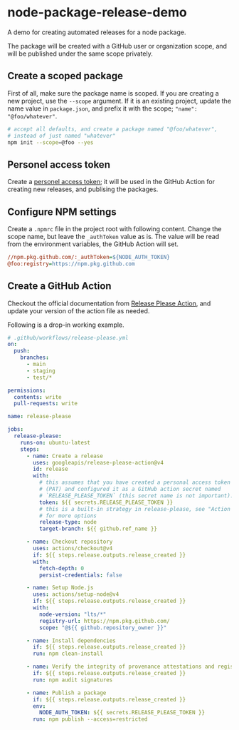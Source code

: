 # node-package-release-demo

A demo for creating automated releases for a node package.

The package will be created with a GitHub user or organization scope, and will be published under the same scope privately.

## Create a scoped package

First of all, make sure the package name is scoped. If you are creating a new project, use the `--scope` argument. If it is an existing project, update the name value in `package.json`, and prefix it with the scope; `"name": "@foo/whatever"`.

```sh
# accept all defaults, and create a package named "@foo/whatever",
# instead of just named "whatever"
npm init --scope=@foo --yes
```

## Personel access token

Create a [personel access token](https://github.com/settings/tokens/new?scopes=repo,workflow,write:packages,delete:packages&description=RELEASE_PLEASE_TOKEN); it will be used in the GitHub Action for creating new releases, and publising the packages.

## Configure NPM settings

Create a `.npmrc` file in the project root with following content. Change the scope name, but leave the `_authToken` value as is. The value will be read from the environment variables, the GitHub Action will set.

```ini
//npm.pkg.github.com/:_authToken=${NODE_AUTH_TOKEN}
@foo:registry=https://npm.pkg.github.com
```

## Create a GitHub Action

Checkout the official documentation from [Release Please Action](https://github.com/googleapis/release-please-action), and update your version of the action file as needed.

Following is a drop-in working example.

```yaml
# .github/workflows/release-please.yml
on:
  push:
    branches:
      - main
      - staging
      - test/*

permissions:
  contents: write
  pull-requests: write

name: release-please

jobs:
  release-please:
    runs-on: ubuntu-latest
    steps:
      - name: Create a release
        uses: googleapis/release-please-action@v4
        id: release
        with:
          # this assumes that you have created a personal access token
          # (PAT) and configured it as a GitHub action secret named
          # `RELEASE_PLEASE_TOKEN` (this secret name is not important).
          token: ${{ secrets.RELEASE_PLEASE_TOKEN }}
          # this is a built-in strategy in release-please, see "Action Inputs"
          # for more options
          release-type: node
          target-branch: ${{ github.ref_name }}

      - name: Checkout repository
        uses: actions/checkout@v4
        if: ${{ steps.release.outputs.release_created }}
        with:
          fetch-depth: 0
          persist-credentials: false

      - name: Setup Node.js
        uses: actions/setup-node@v4
        if: ${{ steps.release.outputs.release_created }}
        with:
          node-version: "lts/*"
          registry-url: https://npm.pkg.github.com/
          scope: "@${{ github.repository_owner }}"

      - name: Install dependencies
        if: ${{ steps.release.outputs.release_created }}
        run: npm clean-install

      - name: Verify the integrity of provenance attestations and registry signatures for installed dependencies
        if: ${{ steps.release.outputs.release_created }}
        run: npm audit signatures

      - name: Publish a package
        if: ${{ steps.release.outputs.release_created }}
        env:
          NODE_AUTH_TOKEN: ${{ secrets.RELEASE_PLEASE_TOKEN }}
        run: npm publish --access=restricted
```
